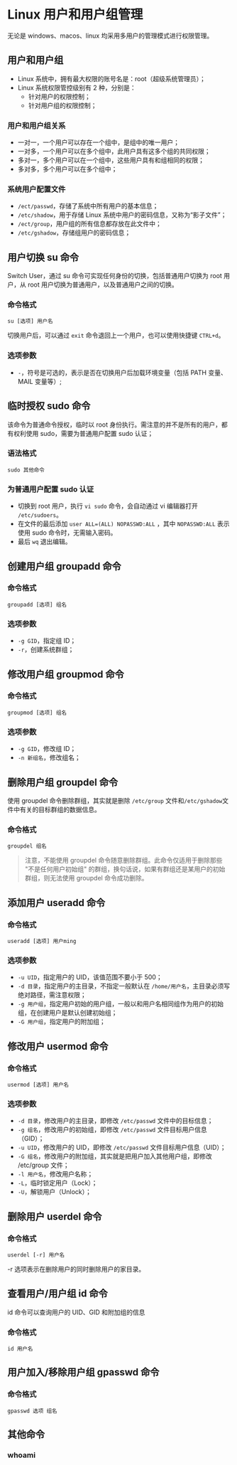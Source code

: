 # Linux 用户和用户组管理

无论是 windows、macos、linux 均采用多用户的管理模式进行权限管理。

## 用户和用户组

- Linux 系统中，拥有最大权限的账号名是：root（超级系统管理员）；
- Linux 系统权限管控级别有 2 种，分别是：
  - 针对用户的权限控制；
  - 针对用户组的权限控制；

### 用户和用户组关系

- 一对一，一个用户可以存在一个组中，是组中的唯一用户；
- 一对多，一个用户可以在多个组中，此用户具有这多个组的共同权限；
- 多对一，多个用户可以在一个组中，这些用户具有和组相同的权限；
- 多对多，多个用户可以在多个组中；

### 系统用户配置文件

- `/ect/passwd`，存储了系统中所有用户的基本信息；
- `/etc/shadow`，用于存储 Linux 系统中用户的密码信息，又称为“影子文件”；
- `/ect/group`，用户组的所有信息都存放在此文件中；
- `/etc/gshadow`，存储组用户的密码信息；

## 用户切换 su 命令

Switch User，通过 su 命令可实现任何身份的切换，包括普通用户切换为 root 用户，从 root 用户切换为普通用户，以及普通用户之间的切换。

### 命令格式

`su [选项] 用户名`

切换用户后，可以通过 `exit` 命令退回上一个用户，也可以使用快捷键 `CTRL+d`。

### 选项参数

- `-`，符号是可选的，表示是否在切换用户后加载环境变量（包括 PATH 变量、MAIL 变量等）;

## 临时授权 sudo 命令

该命令为普通命令授权，临时以 root 身份执行。需注意的并不是所有的用户，都有权利使用 sudo，需要为普通用户配置 sudo 认证；

### 语法格式

`sudo 其他命令`

### 为普通用户配置 sudo 认证

- 切换到 root 用户，执行 `vi sudo` 命令，会自动通过 vi 编辑器打开 `/etc/sudoers`。
- 在文件的最后添加 `user ALL=(ALL) NOPASSWD:ALL` ，其中 `NOPASSWD:ALL` 表示使用 sudo 命令时，无需输入密码。
- 最后 `wq` 退出编辑。

## 创建用户组 groupadd 命令

### 命令格式

`groupadd [选项] 组名`

### 选项参数

- `-g GID`，指定组 ID；
- `-r`，创建系统群组；

## 修改用户组 groupmod 命令

### 命令格式

`groupmod [选项] 组名`

### 选项参数

- `-g GID`，修改组 ID；
- `-n 新组名`，修改组名；

## 删除用户组 groupdel 命令

使用 groupdel 命令删除群组，其实就是删除 `/etc/group` 文件和`/etc/gshadow`文件中有关的目标群组的数据信息。

### 命令格式

`groupdel 组名`

> 注意，不能使用 groupdel 命令随意删除群组。此命令仅适用于删除那些 "不是任何用户初始组" 的群组，换句话说，如果有群组还是某用户的初始群组，则无法使用 groupdel 命令成功删除。

## 添加用户 useradd 命令

### 命令格式

`useradd [选项] 用户ming`

### 选项参数

- `-u UID`，指定用户的 UID，该值范围不要小于 500；
- `-d 目录`，指定用户的主目录，不指定一般默认在 `/home/用户名`，主目录必须写绝对路径，需注意权限；
- `-g 用户组`，指定用户初始的用户组，一般以和用户名相同组作为用户的初始组，在创建用户是默认创建初始组；
- `-G 用户组`，指定用户的附加组；

## 修改用户 usermod 命令

### 命令格式

`usermod [选项] 用户名`

### 选项参数

- `-d 目录`，修改用户的主目录，即修改 `/etc/passwd` 文件中的目标信息；
- `-g 组名`，修改用户的初始组，即修改 `/etc/passwd` 文件目标用户信息（GID）；
- `-u UID`，修改用户的 UID，即修改 `/etc/passwd` 文件目标用户信息（UID）；
- `-G 组名`，修改用户的附加组，其实就是把用户加入其他用户组，即修改 /etc/group 文件；
- `-l 用户名`，修改用户名称；
- `-L`，临时锁定用户（Lock）；
- `-U`，解锁用户（Unlock）；

## 删除用户 userdel 命令

### 命令格式

`userdel [-r] 用户名`

-r 选项表示在删除用户的同时删除用户的家目录。

## 查看用户/用户组 id 命令

id 命令可以查询用户的 UID、GID 和附加组的信息

### 命令格式

`id 用户名`

## 用户加入/移除用户组 gpasswd 命令

### 命令格式

`gpasswd 选项 组名`

## 其他命令

### whoami
